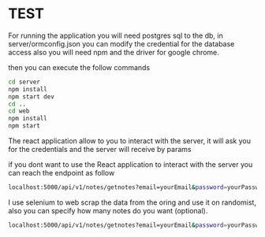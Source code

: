 # TEST

For running the application you will need postgres sql to the db, in server/ormconfig.json you can modify the credential for the database access
also you will need npm and the driver for google chrome.

then you can execute the follow commands
```bash
cd server 
npm install
npm start dev
cd ..
cd web
npm install 
npm start
```

The react application allow to you to interact with the server, it will ask you for the credentials and the server will receive by params

if you dont want to use the React application to interact with the server you can reach the endpoint as follow

```bash
localhost:5000/api/v1/notes/getnotes?email=yourEmail&password=yourPassword
```
 
 I use selenium to web scrap the data from the oring and use it on randomist, also you can specify how many notes do you want (optional).
  
```bash
localhost:5000/api/v1/notes/getnotes?email=yourEmail&password=yourPassword&numberNotes=5
```
